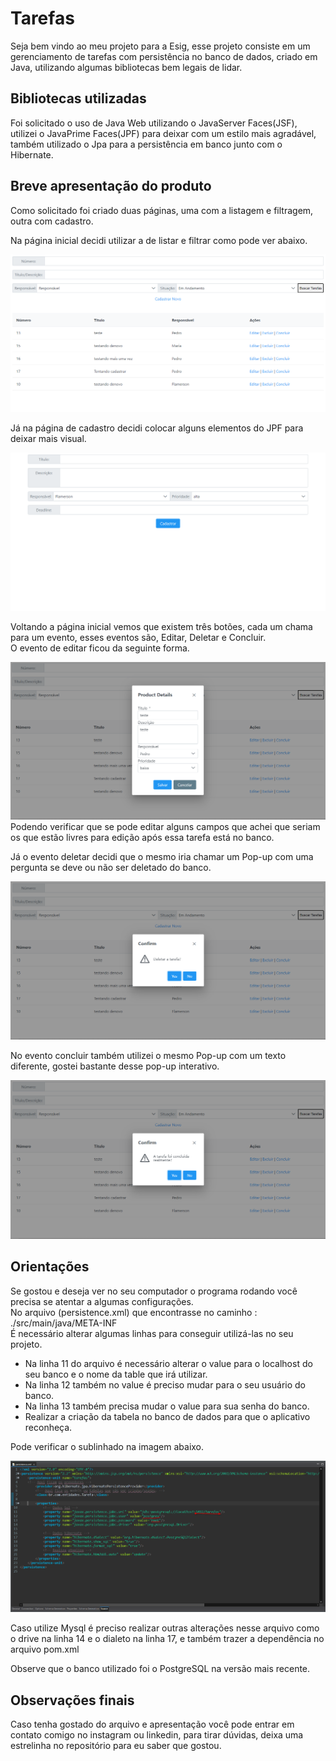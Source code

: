 # Tarefas

Seja bem vindo ao meu projeto para a Esig, esse projeto consiste em um gerenciamento de tarefas com persistência no banco de dados, criado em Java, utilizando algumas bibliotecas bem legais de lidar.

## Bibliotecas utilizadas

Foi solicitado o uso de Java Web utilizando o JavaServer Faces(JSF), utilizei o JavaPrime Faces(JPF) para deixar com um estilo mais agradável, também utilizado o Jpa para a persistência em banco junto com o Hibernate.

## Breve apresentação do produto

Como solicitado foi criado duas páginas, uma com a listagem e filtragem, outra com cadastro.

Na página inicial decidi utilizar a de listar e filtrar como pode ver abaixo.

<img src="./images/paginaInicial.png" />

Já na página de cadastro decidi colocar alguns elementos do JPF para deixar mais visual.

<img src="./images/paginaCadastro.png" />

Voltando a página inicial vemos que existem três botões, cada um chama para um evento, esses eventos são, Editar, Deletar e Concluir. <br/>
O evento de editar ficou da seguinte forma.<br/>

<img src="./images/editar.png" />
Podendo verificar que se pode editar alguns campos que achei que seriam os que estão livres para edição após essa tarefa está no banco.

Já o evento deletar decidi que o mesmo iria chamar um Pop-up com uma pergunta se deve ou não ser deletado do banco.

<img src="./images/deletar.png" />

No evento concluir também utilizei o mesmo Pop-up com um texto diferente, gostei bastante desse pop-up interativo.

<img src="./images/concluir.png" />



## Orientações

Se gostou e deseja ver no seu computador o programa rodando você precisa se atentar a algumas configurações. <br/>
No arquivo (persistence.xml) que encontrasse no caminho : ./src/main/java/META-INF <br/>
É necessário alterar algumas linhas para conseguir utilizá-las no seu projeto.
- Na linha 11 do arquivo é necessário alterar o value para o localhost do seu banco e o nome da table que irá utilizar.
- Na linha 12 também no value é preciso mudar para o seu usuário do banco.
- Na linha 13 também precisa mudar o value para sua senha do banco.
- Realizar a criação da tabela no banco de dados para que o aplicativo reconheça.

Pode verificar o sublinhado na imagem abaixo.

<img src="./images/configs.png" />

Caso utilize Mysql é preciso realizar outras alterações nesse arquivo como o drive na linha 14 e o dialeto na linha 17, e também trazer a dependência no arquivo pom.xml

Observe que o banco utilizado foi o PostgreSQL na versão mais recente.

## Observações finais

Caso tenha gostado do arquivo e apresentação você pode entrar em contato comigo no instagram ou linkedin, para tirar dúvidas, deixa uma estrelinha no repositório para eu saber que gostou.
